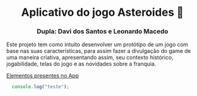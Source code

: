 <h1 align="center">Aplicativo do jogo Asteroides 🌠</h1>
<h3 align="center">Dupla: Davi dos Santos e Leonardo Macedo</h3>

Este projeto tem como intuito desenvolver um protótipo de um jogo com base nas suas características, para assim fazer a divulgação do game de uma maneira criativa, apresentando assim, seu contexto histórico, jogabilidade, telas do jogo e as novidades sobre a franquia.

[Elementos presentes no App](https://github.com/davin4sciment0/Aplicativo_Asteroides/wiki)


``` javascript
  console.log("teste");
```
